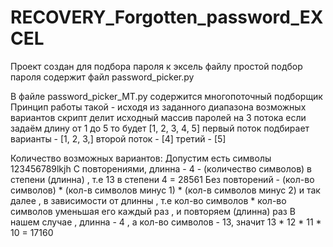# RECOVERY_Forgotten_password_EXCEL
Проект создан для подбора пароля к эксель файлу
простой подбор пароля содержит файл password_picker.py


В файле password_picker_MT.py содержится многопоточный подборщик 
Принцип работы такой - исходя из заданного диапазона возможных вариантов 
скрипт делит исходный массив паролей на 3 потока 
если задаём длину от 1 до 5 то будет [1, 2, 3, 4, 5]
первый поток подбирает варианты -  [1, 2, 3,]
второй поток - [4]
третий - [5]

Количество возможных вариантов: 
Допустим есть символы 123456789lkjh
С повторениями, длинна - 4 - (количество символов) в степени (длинна) , т.е 13 в степени 4 = 28561
Без повторений - (кол-во символов) * (кол-в символов минус 1) * (кол-в символов минус 2)
и так далее , в зависимости от длинны , т.е кол-во символов * кол-во символов уменьшая его каждый раз , и повторяем (длинна) раз
В нашем случае , длинна - 4 , а кол-во символов - 13, значит 
13 * 12 * 11 * 10  = 17160

